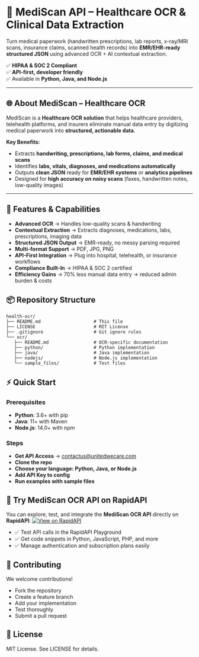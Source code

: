 # 🏥 MediScan API – Healthcare OCR & Clinical Data Extraction

Turn medical paperwork (handwritten prescriptions, lab reports, x-ray/MRI scans, insurance claims, scanned health records) into **EMR/EHR-ready structured JSON** using advanced OCR + AI contextual extraction.

✅ **HIPAA & SOC 2 Compliant**  
✅ **API-first, developer friendly**  
✅ Available in **Python, Java, and Node.js**

---

## 🌐 About MediScan – Healthcare OCR

MediScan is a **Healthcare OCR solution** that helps healthcare providers, telehealth platforms, and insurers eliminate manual data entry by digitizing medical paperwork into **structured, actionable data**.

**Key Benefits:**
- Extracts **handwriting, prescriptions, lab forms, claims, and medical scans**
- Identifies **labs, vitals, diagnoses, and medications automatically**
- Outputs **clean JSON** ready for **EMR/EHR systems** or **analytics pipelines**
- Designed for **high accuracy on noisy scans** (faxes, handwritten notes, low-quality images)

---

## 🚀 Features & Capabilities

- **Advanced OCR** → Handles low-quality scans & handwriting  
- **Contextual Extraction** → Extracts diagnoses, medications, labs, prescriptions, imaging data  
- **Structured JSON Output** → EMR-ready, no messy parsing required  
- **Multi-format Support** → PDF, JPG, PNG  
- **API-First Integration** → Plug into hospital, telehealth, or insurance workflows  
- **Compliance Built-In** → HIPAA & SOC 2 certified  
- **Efficiency Gains** → 70% less manual data entry → reduced admin burden & costs

## 📦 Repository Structure
```
health-ocr/
├── README.md                    # This file
├── LICENSE                      # MIT License
├── .gitignore                   # Git ignore rules
└── ocr/
   ├── README.md                 # OCR-specific documentation
   ├── python/                   # Python implementation
   ├── java/                     # Java implementation
   ├── nodejs/                   # Node.js implementation
   └── sample_files/             # Test files
```
## ⚡ Quick Start

### Prerequisites

- **Python**: 3.6+ with pip
- **Java**: 11+ with Maven
- **Node.js**: 14.0+ with npm

### Steps
- **Get API Access** → contactus@unitedwecare.com
- **Clone the repo**
- **Choose your language: Python, Java, or Node.js**
- **Add API Key to config**
- **Run examples with sample files**

## 🚀 Try MediScan OCR API on RapidAPI

You can explore, test, and integrate the **MediScan OCR API** directly on **RapidAPI**: [![View on RapidAPI](https://img.shields.io/badge/RapidAPI-MediScan-blue)](https://rapidapi.com/united-we-care-united-we-care-default/api/clinical-api1)


- ✅ Test API calls in the RapidAPI Playground  
- ✅ Get code snippets in Python, JavaScript, PHP, and more  
- ✅ Manage authentication and subscription plans easily  


## 🤝 Contributing

We welcome contributions!

- Fork the repository
- Create a feature branch
- Add your implementation
- Test thoroughly
- Submit a pull request

## 📜 License

MIT License. See LICENSE for details.

